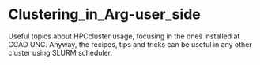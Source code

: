 # Clustering_in_Arg-user_side
Useful topics about HPCcluster usage, focusing in the ones installed at CCAD UNC. Anyway, the recipes, tips and tricks can be useful in any other cluster using SLURM scheduler.
